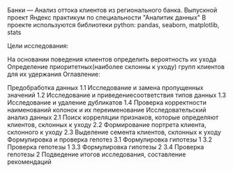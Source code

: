 Банки — Анализ оттока клиентов из регионального банка. Выпускной проект Яндекс практикум по специальности "Аналитик данных"
В проекте используются библиотеки python: pandas, seaborn, matplotlib, stats

Цели исследования:

На основании поведения клиентов определить вероятность их ухода
Определение приоритетных(наиболее склонны к уходу) групп клиентов для их удержания
Оглавление:

Предобработка данных
1.1 Исследование и замена пропущенных значений
1.2 Исследование и приведениесоответствия типов данных
1.3 Исследование и удаление дубликатов
1.4 Проверка корректности наименований колонок и их переименование
Исследовательский анализ данных
2.1 Поиск корреляции признаков, которые определяют клиентов, склонных к уходу
2.2 Формирование портрета клиента, склонного к уходу
2.3 Выделение семента клиентов, склонных к уходу
Формулировка и проверка гепотез
3.1 Формулировка гипотезы 1
3.2 Проверка гепотезы 1
3.3 Формулировка гипотезы 2
3.4 Проверка гепотезы 2
Подведение итогов исследования, составление рекомендаций

